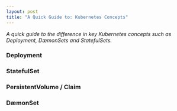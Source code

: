 ```yaml
---
layout: post
title: "A Quick Guide to: Kubernetes Concepts"
---
```

_A quick guide to the difference in key Kubernetes concepts such as Deployment, DæmonSets and StatefulSets._

### Deployment

### StatefulSet

### PersistentVolume / Claim

### DæmonSet
